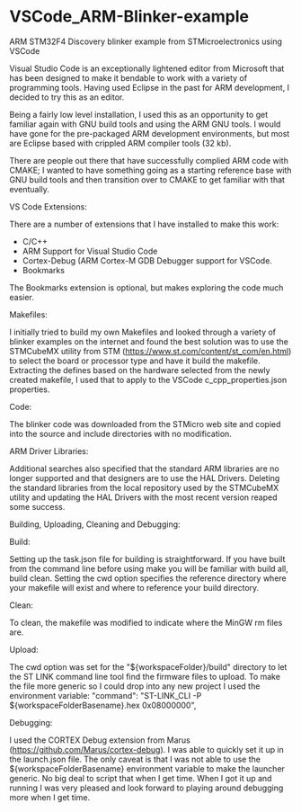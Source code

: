 # VSCode_ARM-Blinker-example

ARM STM32F4 Discovery blinker example from STMicroelectronics using VSCode

Visual Studio Code is an exceptionally lightened editor from Microsoft that has been designed to make it bendable to work with a variety of programming tools. Having used Eclipse in the past for ARM development, I decided to try this as an editor.

Being a fairly low level installation, I used this as an opportunity to get familiar again with GNU build tools and using the ARM GNU tools. I would have gone for the pre-packaged ARM development environments, but most are Eclipse based with crippled ARM compiler tools (32 kb). 

There are people out there that have successfully complied ARM code with CMAKE; I wanted to have something going as a starting  reference base with GNU build tools and then transition over to CMAKE to get familiar with that eventually.

VS Code Extensions:

There are a number of extensions that I have installed to make this work:
* C/C++
* ARM Support for Visual Studio Code
* Cortex-Debug (ARM Cortex-M GDB Debugger support for VSCode.
* Bookmarks

The Bookmarks extension is optional, but makes exploring the code much easier.


Makefiles:

I initially tried to build my own Makefiles and looked through a variety of blinker examples on the internet and found the best solution was to use the STMCubeMX utility from STM (https://www.st.com/content/st_com/en.html) to select the board or processor type and have it build the makefile. Extracting the defines based on the hardware selected from the newly created makefile, I used that to apply to the VSCode c_cpp_properties.json properties. 

Code:

The blinker code was downloaded from the STMicro web site and copied into the source and include directories with no modification.


ARM Driver Libraries:

Additional searches also specified that the standard ARM libraries are no longer supported and that designers are to use the HAL Drivers. Deleting the standard libraries from the local repository used by the STMCubeMX utility and updating the HAL Drivers with the most recent version reaped some success.

Building, Uploading, Cleaning and Debugging: 

Build:

Setting up the task.json file for building is straightforward. If you have built from the command line before using make you will be familiar with build all, build clean. Setting the cwd option specifies the reference directory where your makefile will exist and where to reference your build directory.

Clean:

To clean, the makefile was modified to indicate where the MinGW rm files are.

Upload:

The cwd option was set for the "${workspaceFolder}/build" directory to let the ST LINK command line tool find the firmware files to upload. To make the file more generic so I could drop into any new project I used the environment variable: 
      "command": "ST-LINK_CLI -P ${workspaceFolderBasename}.hex 0x08000000",

Debugging:

I used the CORTEX Debug extension from Marus (https://github.com/Marus/cortex-debug). I was able to quickly set it up in the launch.json file. The only caveat is that I was not able to use the ${workspaceFolderBasename} environment variable to make the launcher generic. No big deal to script that when I get time. When I got it up and running I was very pleased and look forward to playing around debugging more when I get time.


